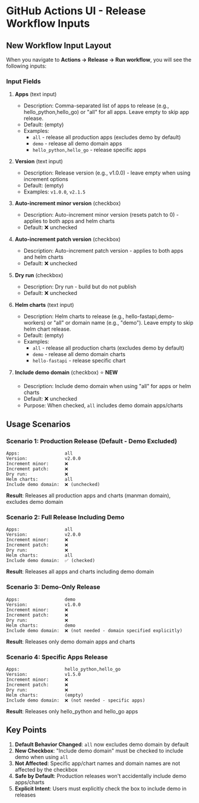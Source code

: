 # GitHub Actions UI - Release Workflow Inputs

## New Workflow Input Layout

When you navigate to **Actions → Release → Run workflow**, you will see the following inputs:

### Input Fields

1. **Apps** (text input)
   - Description: Comma-separated list of apps to release (e.g., hello_python,hello_go) or "all" for all apps. Leave empty to skip app release.
   - Default: (empty)
   - Examples: 
     - `all` - release all production apps (excludes demo by default)
     - `demo` - release all demo domain apps
     - `hello_python,hello_go` - release specific apps

2. **Version** (text input)
   - Description: Release version (e.g., v1.0.0) - leave empty when using increment options
   - Default: (empty)
   - Examples: `v1.0.0`, `v2.1.5`

3. **Auto-increment minor version** (checkbox)
   - Description: Auto-increment minor version (resets patch to 0) - applies to both apps and helm charts
   - Default: ❌ unchecked

4. **Auto-increment patch version** (checkbox)
   - Description: Auto-increment patch version - applies to both apps and helm charts
   - Default: ❌ unchecked

5. **Dry run** (checkbox)
   - Description: Dry run - build but do not publish
   - Default: ❌ unchecked

6. **Helm charts** (text input)
   - Description: Helm charts to release (e.g., hello-fastapi,demo-workers) or "all" or domain name (e.g., "demo"). Leave empty to skip helm chart release.
   - Default: (empty)
   - Examples:
     - `all` - release all production charts (excludes demo by default)
     - `demo` - release all demo domain charts
     - `hello-fastapi` - release specific chart

7. **Include demo domain** (checkbox) ⭐ **NEW**
   - Description: Include demo domain when using "all" for apps or helm charts
   - Default: ❌ unchecked
   - Purpose: When checked, `all` includes demo domain apps/charts

## Usage Scenarios

### Scenario 1: Production Release (Default - Demo Excluded)
```
Apps:                 all
Version:              v2.0.0
Increment minor:      ❌
Increment patch:      ❌
Dry run:              ❌
Helm charts:          all
Include demo domain:  ❌ (unchecked)
```
**Result**: Releases all production apps and charts (manman domain), excludes demo domain

### Scenario 2: Full Release Including Demo
```
Apps:                 all
Version:              v2.0.0
Increment minor:      ❌
Increment patch:      ❌
Dry run:              ❌
Helm charts:          all
Include demo domain:  ✅ (checked)
```
**Result**: Releases all apps and charts including demo domain

### Scenario 3: Demo-Only Release
```
Apps:                 demo
Version:              v1.0.0
Increment minor:      ❌
Increment patch:      ❌
Dry run:              ❌
Helm charts:          demo
Include demo domain:  ❌ (not needed - domain specified explicitly)
```
**Result**: Releases only demo domain apps and charts

### Scenario 4: Specific Apps Release
```
Apps:                 hello_python,hello_go
Version:              v1.5.0
Increment minor:      ❌
Increment patch:      ❌
Dry run:              ❌
Helm charts:          (empty)
Include demo domain:  ❌ (not needed - specific apps)
```
**Result**: Releases only hello_python and hello_go apps

## Key Points

1. **Default Behavior Changed**: `all` now excludes demo domain by default
2. **New Checkbox**: "Include demo domain" must be checked to include demo when using `all`
3. **Not Affected**: Specific app/chart names and domain names are not affected by the checkbox
4. **Safe by Default**: Production releases won't accidentally include demo apps/charts
5. **Explicit Intent**: Users must explicitly check the box to include demo in releases
